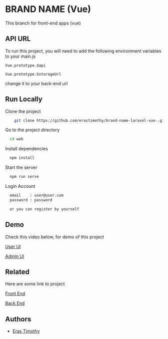 
# BRAND NAME (Vue)


This branch for front-end apps (vue)



## API URL

To run this project, you will need to add the following environment variables to your main.js

`Vue.prototype.$api`

`Vue.prototype.$storageUrl`

change it to your back-end url

  
## Run Locally

Clone the project

```bash
    git clone https://github.com/erastimothy/brand-name-laravel-vue-.git -b front-end --single-branch web

```

Go to the project directory

```bash
  cd web
```

Install dependencies

```bash
  npm install
```

Start the server

```bash
  npm run serve
```

Login Account
```bash
  email    : user@user.com
  password : password

  or you can register by yourself
```

  ## Demo

Check this video below, for demo of this project

[User UI](https://youtu.be/H012szjIgpo)

[Admin UI](https://youtu.be/5HtiTydy6LM)


  
## Related

Here are some link to project

[Front End](https://github.com/erastimothy/brand-name-laravel-vue/tree/front-end)

[Back End](https://github.com/erastimothy/brand-name-laravel-vue/tree/back-end)
  
## Authors

- [Eras Timothy](https://www.github.com/erastimothy)
